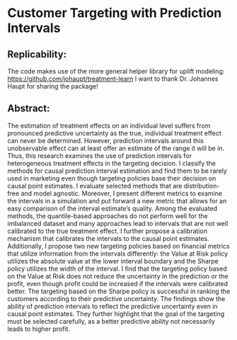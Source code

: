 # Customer Targeting with Prediction Intervals

## Replicability:




The code makes use of the more general helper library for uplift modeling: https://github.com/johaupt/treatment-learn
I want to thank Dr. Johannes Haupt for sharing the package!



## Abstract: 

The estimation of treatment effects on an individual level suffers from pronounced predictive uncertainty
as the true, individual treatment effect can never be determined. However, prediction
intervals around this unobservable effect can at least offer an estimate of the range it will be in.
Thus, this research examines the use of prediction intervals for heterogeneous treatment effects in
the targeting decision. I classify the methods for causal prediction interval estimation and find them
to be rarely used in marketing even though targeting policies base their decision on causal point
estimates. I evaluate selected methods that are distribution-free and model agnostic. Moreover, I
present different metrics to examine the intervals in a simulation and put forward a new metric that
allows for an easy comparison of the interval estimate’s quality. Among the evaluated methods, the
quantile-based approaches do not perform well for the imbalanced dataset and many approaches lead
to intervals that are not well calibrated to the true treatment effect. I further propose a calibration
mechanism that calibrates the intervals to the causal point estimates. Additionally, I propose
two new targeting policies based on financial metrics that utilize information from the intervals
differently: the Value at Risk policy utilizes the absolute value at the lower interval boundary and
the Sharpe policy utilizes the width of the interval. I find that the targeting policy based on the
Value at Risk does not reduce the uncertainty in the prediction or the profit, even though profit
could be increased if the intervals were calibrated better. The targeting based on the Sharpe policy
is successful in ranking the customers according to their predictive uncertainty. The findings show
the ability of prediction intervals to reflect the predictive uncertainty even in causal point estimates.
They further highlight that the goal of the targeting must be selected carefully, as a better predictive
ability not necessarily leads to higher profit.
